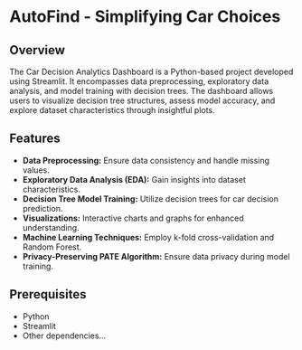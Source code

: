 # AutoFind - Simplifying Car Choices

## Overview

The Car Decision Analytics Dashboard is a Python-based project developed using Streamlit. It encompasses data preprocessing, exploratory data analysis, and model training with decision trees. The dashboard allows users to visualize decision tree structures, assess model accuracy, and explore dataset characteristics through insightful plots.

## Features

- **Data Preprocessing:** Ensure data consistency and handle missing values.
- **Exploratory Data Analysis (EDA):** Gain insights into dataset characteristics.
- **Decision Tree Model Training:** Utilize decision trees for car decision prediction.
- **Visualizations:** Interactive charts and graphs for enhanced understanding.
- **Machine Learning Techniques:** Employ k-fold cross-validation and Random Forest.
- **Privacy-Preserving PATE Algorithm:** Ensure data privacy during model training.

## Prerequisites

- Python
- Streamlit
- Other dependencies...

